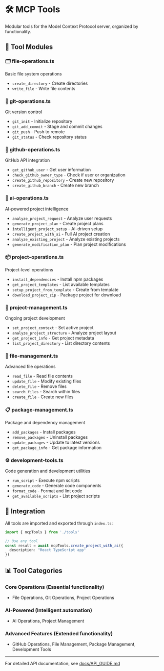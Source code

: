 # 🛠️ MCP Tools

Modular tools for the Model Context Protocol server, organized by functionality.

## 📁 Tool Modules

### 🗂️ **file-operations.ts**
Basic file system operations
- `create_directory` - Create directories
- `write_file` - Write file contents

### 🔧 **git-operations.ts** 
Git version control
- `git_init` - Initialize repository
- `git_add_commit` - Stage and commit changes
- `git_push` - Push to remote
- `git_status` - Check repository status

### 🐙 **github-operations.ts**
GitHub API integration
- `get_github_user` - Get user information
- `check_github_owner_type` - Check if user or organization
- `create_github_repository` - Create new repository
- `create_github_branch` - Create new branch

### 🤖 **ai-operations.ts**
AI-powered project intelligence
- `analyze_project_request` - Analyze user requests
- `generate_project_plan` - Create project plans
- `intelligent_project_setup` - AI-driven setup
- `create_project_with_ai` - Full AI project creation
- `analyze_existing_project` - Analyze existing projects
- `generate_modification_plan` - Plan project modifications

### 📦 **project-operations.ts**
Project-level operations
- `install_dependencies` - Install npm packages
- `get_project_templates` - List available templates
- `setup_project_from_template` - Create from template
- `download_project_zip` - Package project for download

### 🎯 **project-management.ts**
Ongoing project development
- `set_project_context` - Set active project
- `analyze_project_structure` - Analyze project layout
- `get_project_info` - Get project metadata
- `list_project_directory` - List directory contents

### 📝 **file-management.ts**
Advanced file operations
- `read_file` - Read file contents
- `update_file` - Modify existing files
- `delete_file` - Remove files
- `search_files` - Search within files
- `create_file` - Create new files

### 📋 **package-management.ts**
Package and dependency management
- `add_packages` - Install packages
- `remove_packages` - Uninstall packages
- `update_packages` - Update to latest versions
- `get_package_info` - Get package information

### ⚙️ **development-tools.ts**
Code generation and development utilities
- `run_script` - Execute npm scripts
- `generate_code` - Generate code components
- `format_code` - Format and lint code
- `get_available_scripts` - List project scripts

## 🔗 Integration

All tools are imported and exported through `index.ts`:

```typescript
import { mcpTools } from './tools'

// Use any tool
const result = await mcpTools.create_project_with_ai({
  description: "React TypeScript app"
})
```

## 📊 Tool Categories

### **Core Operations** (Essential functionality)
- File Operations, Git Operations, Project Operations

### **AI-Powered** (Intelligent automation)  
- AI Operations, Project Management

### **Advanced Features** (Extended functionality)
- GitHub Operations, File Management, Package Management, Development Tools

---

For detailed API documentation, see [docs/API_GUIDE.md](../../../../docs/API_GUIDE.md)